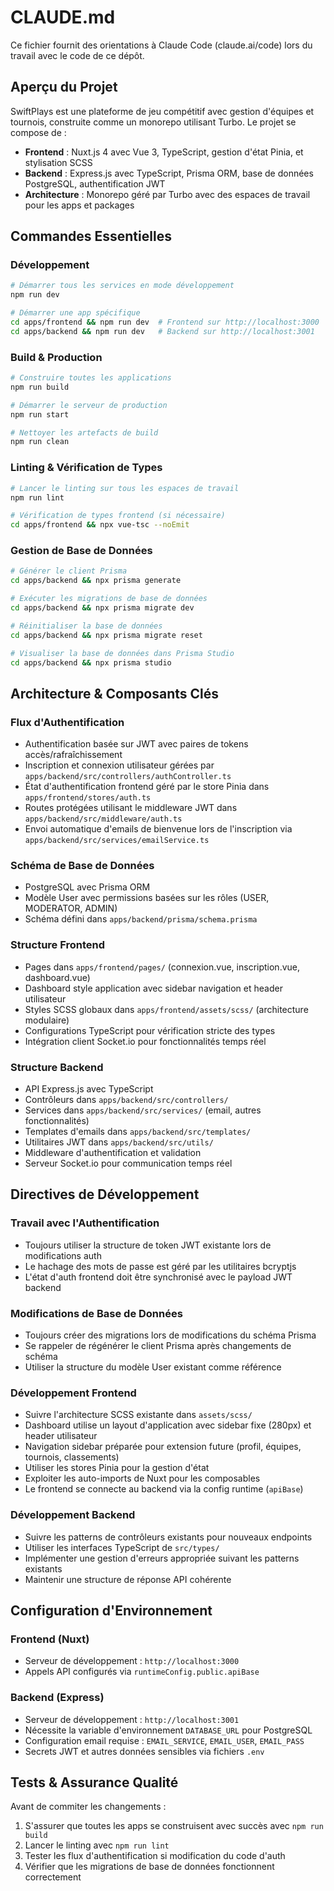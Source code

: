 # CLAUDE.md

Ce fichier fournit des orientations à Claude Code (claude.ai/code) lors du travail avec le code de ce dépôt.

## Aperçu du Projet

SwiftPlays est une plateforme de jeu compétitif avec gestion d'équipes et tournois, construite comme un monorepo utilisant Turbo. Le projet se compose de :
- **Frontend** : Nuxt.js 4 avec Vue 3, TypeScript, gestion d'état Pinia, et stylisation SCSS
- **Backend** : Express.js avec TypeScript, Prisma ORM, base de données PostgreSQL, authentification JWT
- **Architecture** : Monorepo géré par Turbo avec des espaces de travail pour les apps et packages

## Commandes Essentielles

### Développement
```bash
# Démarrer tous les services en mode développement
npm run dev

# Démarrer une app spécifique
cd apps/frontend && npm run dev  # Frontend sur http://localhost:3000
cd apps/backend && npm run dev   # Backend sur http://localhost:3001
```

### Build & Production
```bash
# Construire toutes les applications
npm run build

# Démarrer le serveur de production
npm run start

# Nettoyer les artefacts de build
npm run clean
```

### Linting & Vérification de Types
```bash
# Lancer le linting sur tous les espaces de travail
npm run lint

# Vérification de types frontend (si nécessaire)
cd apps/frontend && npx vue-tsc --noEmit
```

### Gestion de Base de Données
```bash
# Générer le client Prisma
cd apps/backend && npx prisma generate

# Exécuter les migrations de base de données
cd apps/backend && npx prisma migrate dev

# Réinitialiser la base de données
cd apps/backend && npx prisma migrate reset

# Visualiser la base de données dans Prisma Studio
cd apps/backend && npx prisma studio
```

## Architecture & Composants Clés

### Flux d'Authentification
- Authentification basée sur JWT avec paires de tokens accès/rafraîchissement
- Inscription et connexion utilisateur gérées par `apps/backend/src/controllers/authController.ts`
- État d'authentification frontend géré par le store Pinia dans `apps/frontend/stores/auth.ts`
- Routes protégées utilisant le middleware JWT dans `apps/backend/src/middleware/auth.ts`
- Envoi automatique d'emails de bienvenue lors de l'inscription via `apps/backend/src/services/emailService.ts`

### Schéma de Base de Données
- PostgreSQL avec Prisma ORM
- Modèle User avec permissions basées sur les rôles (USER, MODERATOR, ADMIN)
- Schéma défini dans `apps/backend/prisma/schema.prisma`

### Structure Frontend
- Pages dans `apps/frontend/pages/` (connexion.vue, inscription.vue, dashboard.vue)
- Dashboard style application avec sidebar navigation et header utilisateur
- Styles SCSS globaux dans `apps/frontend/assets/scss/` (architecture modulaire)
- Configurations TypeScript pour vérification stricte des types
- Intégration client Socket.io pour fonctionnalités temps réel

### Structure Backend
- API Express.js avec TypeScript
- Contrôleurs dans `apps/backend/src/controllers/`
- Services dans `apps/backend/src/services/` (email, autres fonctionnalités)
- Templates d'emails dans `apps/backend/src/templates/`
- Utilitaires JWT dans `apps/backend/src/utils/`
- Middleware d'authentification et validation
- Serveur Socket.io pour communication temps réel

## Directives de Développement

### Travail avec l'Authentification
- Toujours utiliser la structure de token JWT existante lors de modifications auth
- Le hachage des mots de passe est géré par les utilitaires bcryptjs
- L'état d'auth frontend doit être synchronisé avec le payload JWT backend

### Modifications de Base de Données
- Toujours créer des migrations lors de modifications du schéma Prisma
- Se rappeler de régénérer le client Prisma après changements de schéma
- Utiliser la structure du modèle User existant comme référence

### Développement Frontend
- Suivre l'architecture SCSS existante dans `assets/scss/`
- Dashboard utilise un layout d'application avec sidebar fixe (280px) et header utilisateur
- Navigation sidebar préparée pour extension future (profil, équipes, tournois, classements)
- Utiliser les stores Pinia pour la gestion d'état
- Exploiter les auto-imports de Nuxt pour les composables
- Le frontend se connecte au backend via la config runtime (`apiBase`)

### Développement Backend
- Suivre les patterns de contrôleurs existants pour nouveaux endpoints
- Utiliser les interfaces TypeScript de `src/types/`
- Implémenter une gestion d'erreurs appropriée suivant les patterns existants
- Maintenir une structure de réponse API cohérente

## Configuration d'Environnement

### Frontend (Nuxt)
- Serveur de développement : `http://localhost:3000`
- Appels API configurés via `runtimeConfig.public.apiBase`

### Backend (Express)
- Serveur de développement : `http://localhost:3001`
- Nécessite la variable d'environnement `DATABASE_URL` pour PostgreSQL
- Configuration email requise : `EMAIL_SERVICE`, `EMAIL_USER`, `EMAIL_PASS`
- Secrets JWT et autres données sensibles via fichiers `.env`

## Tests & Assurance Qualité

Avant de commiter les changements :
1. S'assurer que toutes les apps se construisent avec succès avec `npm run build`
2. Lancer le linting avec `npm run lint`
3. Tester les flux d'authentification si modification du code d'auth
4. Vérifier que les migrations de base de données fonctionnent correctement